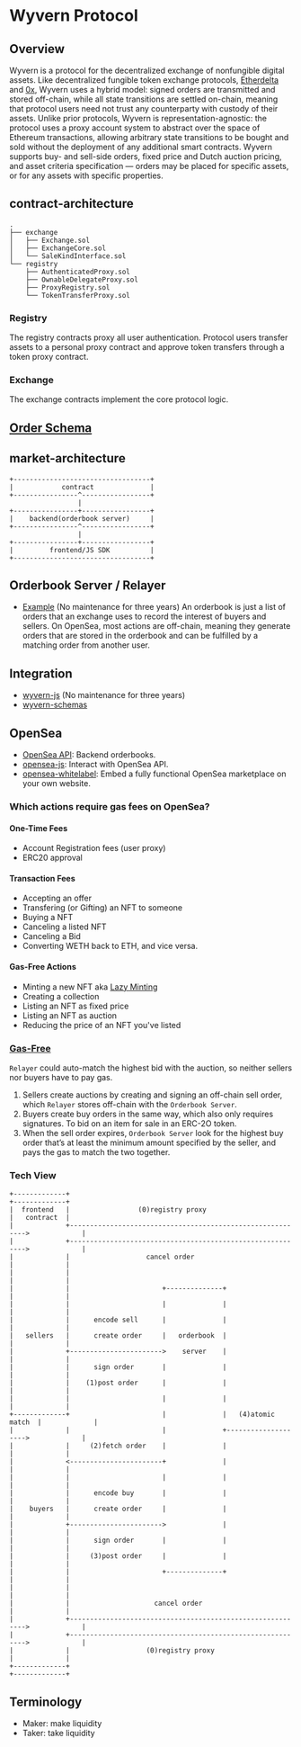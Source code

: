 # Wyvern Protocol

## Overview

Wyvern is a protocol for the decentralized exchange of nonfungible digital assets. Like decentralized fungible token exchange protocols, [Etherdelta](https://etherdelta.com) and [0x](https://0xproject.com), Wyvern uses a hybrid model: signed orders are transmitted and stored off-chain, while all state transitions are settled on-chain, meaning that protocol users need not trust any counterparty with custody of their assets. Unlike prior protocols, Wyvern is representation-agnostic: the protocol uses a proxy account system to abstract over the space of Ethereum transactions, allowing arbitrary state transitions to be bought and sold without the deployment of any additional smart contracts. Wyvern supports buy- and sell-side orders, fixed price and Dutch auction pricing, and asset criteria specification — orders may be placed for specific assets, or for any assets with specific properties.

## contract-architecture
```
.
├── exchange
│   ├── Exchange.sol
│   ├── ExchangeCore.sol
│   └── SaleKindInterface.sol
└── registry
    ├── AuthenticatedProxy.sol
    ├── OwnableDelegateProxy.sol
    ├── ProxyRegistry.sol
    └── TokenTransferProxy.sol
```

### Registry

The registry contracts proxy all user authentication. Protocol users transfer assets to a personal proxy contract and approve token transfers through a token proxy contract. 

### Exchange

The exchange contracts implement the core protocol logic. 

## [Order Schema](./order-schema.md)

## market-architecture

```
+----------------------------------+
|            contract              |
+----------------^-----------------+
                 |
+----------------+-----------------+
|    backend(orderbook server)     |
+----------------^-----------------+
                 |
+----------------+-----------------+
|         frontend/JS SDK          |
+----------------------------------+
```

## Orderbook Server / Relayer
* [Example](https://github.com/ProjectWyvern/example-orderbook-server) (No maintenance for three years)
An orderbook is just a list of orders that an exchange uses to record the interest of buyers and sellers. On OpenSea, most actions are off-chain, meaning they generate orders that are stored in the orderbook and can be fulfilled by a matching order from another user.

## Integration
* [wyvern-js](https://github.com/ProjectWyvern/wyvern-js) (No maintenance for three years) 
* [wyvern-schemas](https://github.com/ProjectWyvern/wyvern-schemas.git)

## OpenSea
* [OpenSea API](https://docs.opensea.io/reference#api-overview): Backend orderbooks.
* [opensea-js](https://github.com/ProjectOpenSea/opensea-js): Interact with OpenSea API. 
* [opensea-whitelabel](https://github.com/ProjectOpenSea/opensea-whitelabel): Embed a fully functional OpenSea marketplace on your own website.

### Which actions require gas fees on OpenSea?

#### One-Time Fees
* Account Registration fees (user proxy)
* ERC20 approval

#### Transaction Fees
- Accepting an offer
- Transfering (or Gifting) an NFT to someone
- Buying a NFT
- Canceling a listed NFT
- Canceling a Bid
- Converting WETH back to ETH, and vice versa.

#### Gas-Free Actions
- Minting a new NFT aka [Lazy Minting](https://opensea.io/blog/announcements/introducing-the-collection-manager/)
- Creating a collection
- Listing an NFT as fixed price
- Listing an NFT as auction
- Reducing the price of an NFT you've listed 

### [Gas-Free](https://medium.com/opensea/introducing-ebay-style-auctions-for-crypto-collectibles-47ba856155de)
`Relayer` could auto-match the highest bid with the auction, so neither sellers nor buyers have to pay gas.
1. Sellers create auctions by creating and signing an off-chain sell order, which `Relayer` stores off-chain with the `Orderbook Server`. 
2. Buyers create buy orders in the same way, which also only requires signatures. To bid on an item for sale in an ERC-2O token.
3. When the sell order expires, `Orderbook Server` look for the highest buy order that’s at least the minimum amount specified by the seller, and pays the gas to match the two together. 

### Tech View
```
+-------------+                                                           +-------------+
|  frontend   |                 (0)registry proxy                         |   contract  |
|             +----------------------------------------------------------->             |
|             +----------------------------------------------------------->             |
|             |                   cancel order                            |             |
|             |                                                           |             |
|             |                       +--------------+                    |             |
|             |                       |              |                    |             |
|             |      encode sell      |              |                    |             |
|   sellers   |      create order     |   orderbook  |                    |             |
|             +----------------------->    server    |                    |             |
|             |      sign order       |              |                    |             |
|             |    (1)post order      |              |                    |             |
|             |                       |              |                    |             |
+-------------+                       |              |   (4)atomic match  |             |
|             |                       |              +-------------------->             |
|             |     (2)fetch order    |              |                    |             |
|             <-----------------------+              |                    |             |
|             |                       |              |                    |             |
|             |      encode buy       |              |                    |             |
|    buyers   |      create order     |              |                    |             |
|             +----------------------->              |                    |             |
|             |      sign order       |              |                    |             |
|             |     (3)post order     |              |                    |             |
|             |                       +--------------+                    |             |
|             |                                                           |             |
|             |                     cancel order                          |             |
|             +----------------------------------------------------------->             |
|             +----------------------------------------------------------->             |
|             |                   (0)registry proxy                       |             |
+-------------+                                                           +-------------+
```
## Terminology
* Maker: make liquidity
* Taker: take liquidity
